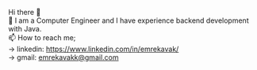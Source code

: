 Hi there 👋<br>
🔭 I am a Computer Engineer and I have experience backend development with Java. <br>
📫 How to reach me; <br>
-> linkedin: https://www.linkedin.com/in/emrekavak/ <br>
-> gmail: emrekavakk@gmail.com <br>
<!--
**emrekavak/emrekavak** is a ✨ _special_ ✨ repository because its `README.md` (this file) appears on your GitHub profile.

Here are some ideas to get you started:

- 🔭 I’m currently working on ...
- 🌱 I’m currently learning ...
- 👯 I’m looking to collaborate on ...
- 🤔 I’m looking for help with ...
- 💬 Ask me about ...
- 📫 How to reach me: ...
- 😄 Pronouns: ...
- ⚡ Fun fact: ...
-->
